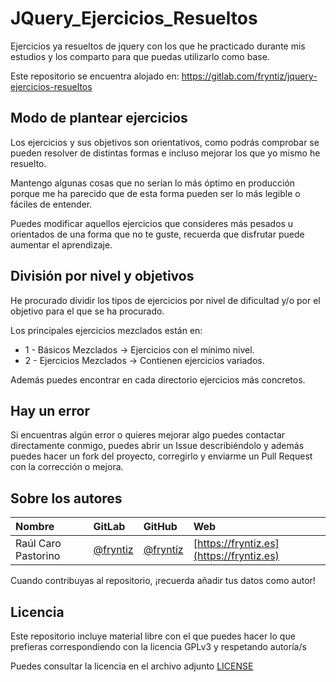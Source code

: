 # JQuery_Ejercicios_Resueltos
Ejercicios ya resueltos de jquery con los que he practicado durante mis estudios y los comparto para que puedas utilizarlo como base.

Este repositorio se encuentra alojado en:
https://gitlab.com/fryntiz/jquery-ejercicios-resueltos


## Modo de plantear ejercicios
Los ejercicios y sus objetivos son orientativos, como podrás comprobar se pueden resolver de distintas formas e incluso mejorar los que yo mismo he resuelto.

Mantengo algunas cosas que no serían lo más óptimo en producción porque me ha parecido que de esta forma pueden ser lo más legible o fáciles de entender.

Puedes modificar aquellos ejercicios que consideres más pesados u orientados de una forma que no te guste, recuerda que disfrutar puede aumentar el aprendizaje.


## División por nivel y objetivos
He procurado dividir los tipos de ejercicios por nivel de dificultad y/o por el objetivo para el que se ha procurado.

Los principales ejercicios mezclados están en:
- 1 - Básicos Mezclados → Ejercicios con el mínimo nivel.
- 2 - Ejercicios Mezclados → Contienen ejercicios variados.

Además puedes encontrar en cada directorio ejercicios más concretos.


## Hay un error
Si encuentras algún error o quieres mejorar algo puedes contactar directamente conmigo, puedes abrir un Issue describiéndolo y además puedes hacer un fork del proyecto, corregirlo y enviarme un Pull Request con la corrección o mejora.


## Sobre los autores

Nombre  |  GitLab   |  GitHub  |   Web
:-------|:----------|:---------|:---------
Raúl Caro Pastorino | [@fryntiz](https://gitlab.com/fryntiz) | [@fryntiz](https://github.com/fryntiz) | [https://fryntiz.es](https://fryntiz.es)

Cuando contribuyas al repositorio, ¡recuerda añadir tus datos como autor!


## Licencia

Este repositorio incluye material libre con el que puedes hacer lo que prefieras correspondiendo con la licencia GPLv3 y respetando autoría/s

Puedes consultar la licencia en el archivo adjunto [LICENSE](https://gitlab.com/fryntiz/jquery-ejercicios-resueltos/blob/master/LICENSE)
